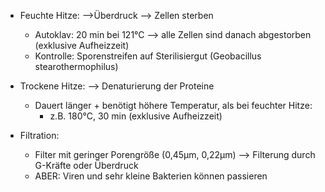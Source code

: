 - Feuchte Hitze:
	-->Überdruck --> Zellen sterben
	- Autoklav: 20 min bei 121°C --> alle Zellen sind danach abgestorben (exklusive Aufheizzeit)
	- Kontrolle: Sporenstreifen auf Sterilisiergut (Geobacillus stearothermophilus)

- Trockene Hitze:
	--> Denaturierung der Proteine
	- Dauert länger + benötigt höhere Temperatur, als bei feuchter Hitze:
		- z.B. 180°C, 30 min (exklusive Aufheizzeit)

- Filtration:
	- Filter mit geringer Porengröße (0,45µm, 0,22µm)
	--> Filterung durch G-Kräfte oder Überdruck
	- ABER: Viren und sehr kleine Bakterien können passieren